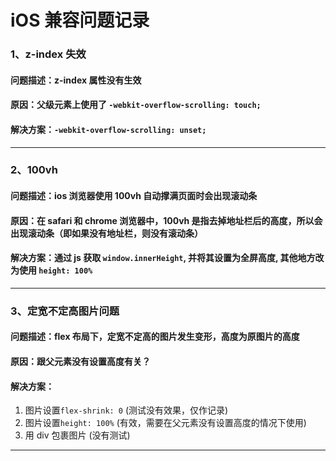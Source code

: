 # iOS 兼容问题记录

### 1、z-index 失效

#### 问题描述：z-index 属性没有生效

#### 原因：父级元素上使用了 `-webkit-overflow-scrolling: touch;`

#### 解决方案：`-webkit-overflow-scrolling: unset;`

---

### 2、100vh

#### 问题描述：ios 浏览器使用 100vh 自动撑满页面时会出现滚动条

#### 原因：在 safari 和 chrome 浏览器中，100vh 是指去掉地址栏后的高度，所以会出现滚动条（即如果没有地址栏，则没有滚动条）

#### 解决方案：通过 js 获取 `window.innerHeight`, 并将其设置为全屏高度, 其他地方改为使用 `height: 100%`

---

### 3、定宽不定高图片问题

#### 问题描述：flex 布局下，定宽不定高的图片发生变形，高度为原图片的高度

#### 原因：跟父元素没有设置高度有关？

#### 解决方案：

1. 图片设置`flex-shrink: 0` (测试没有效果，仅作记录)
2. 图片设置`height: 100%` (有效，需要在父元素没有设置高度的情况下使用)
3. 用 div 包裹图片 (没有测试)

---
